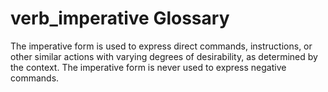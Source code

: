 # verb_imperative Glossary
The imperative form is used to express direct commands, instructions, or other similar actions with varying degrees of desirability, as determined by the context.  The imperative form is never used to express negative commands.